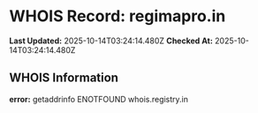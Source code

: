 # WHOIS Record: regimapro.in

**Last Updated:** 2025-10-14T03:24:14.480Z
**Checked At:** 2025-10-14T03:24:14.480Z

## WHOIS Information

**error:** getaddrinfo ENOTFOUND whois.registry.in

